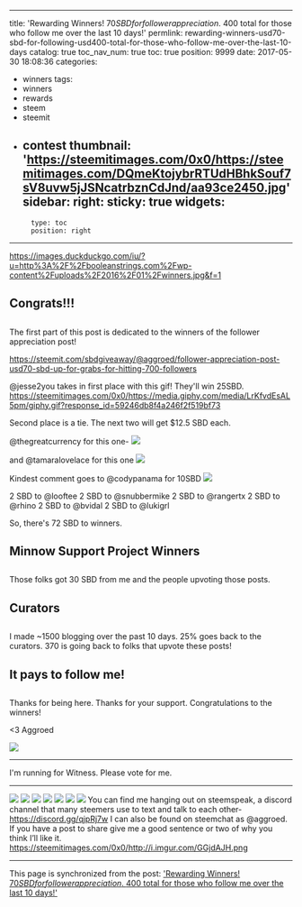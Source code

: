 
---
title: 'Rewarding Winners!  $70 SBD for follower appreciation.  ~$400 total for those who follow me over the last 10 days!'
permlink: rewarding-winners-usd70-sbd-for-following-usd400-total-for-those-who-follow-me-over-the-last-10-days
catalog: true
toc_nav_num: true
toc: true
position: 9999
date: 2017-05-30 18:08:36
categories:
- winners
tags:
- winners
- rewards
- steem
- steemit
- contest
thumbnail: 'https://steemitimages.com/0x0/https://steemitimages.com/DQmeKtojybrRTUdHBhkSouf7sV8uvw5jJSNcatrbznCdJnd/aa93ce2450.jpg'
sidebar:
    right:
        sticky: true
widgets:
    -
        type: toc
        position: right
---


https://images.duckduckgo.com/iu/?u=http%3A%2F%2Fbooleanstrings.com%2Fwp-content%2Fuploads%2F2016%2F01%2Fwinners.jpg&f=1

## Congrats!!! <h2>

The first part of this post is dedicated to the winners of the follower appreciation post!

https://steemit.com/sbdgiveaway/@aggroed/follower-appreciation-post-usd70-sbd-up-for-grabs-for-hitting-700-followers

@jesse2you takes in first place with this gif!  They'll win 25SBD.
https://steemitimages.com/0x0/https://media.giphy.com/media/LrKfvdEsAL5pm/giphy.gif?response_id=59246db8f4a246f2f519bf73

Second place is a tie.  The next two will get $12.5 SBD each.

@thegreatcurrency for this one- 
![](https://steemitimages.com/0x0/https://steemitimages.com/DQmeKtojybrRTUdHBhkSouf7sV8uvw5jJSNcatrbznCdJnd/aa93ce2450.jpg)

and @tamaralovelace for this one
![](https://steemitimages.com/0x0/https://steemitimages.com/DQmYEJJ4fQkvtekwz6tsBcqr8sUdhewfMr9FFv1s1X55ump/hurry-clinic-ending-they-want-my-sbd%20-%20Copy.jpg)

Kindest comment goes to @codypanama for 10SBD
![](https://steemitimages.com/0x0/https://s26.postimg.org/dpam056i1/love_train.jpg)

2 SBD to @looftee
2 SBD to @snubbermike
2 SBD to @rangertx
2 SBD to @rhino
2 SBD to @bvidal
2 SBD to @lukigrl

So, there's 72 SBD to winners.

## Minnow Support Project Winners <h2>
Those folks got 30 SBD from me and the people upvoting those posts.

## Curators <h2>
I made ~1500 blogging over the past 10 days.  25% goes back to the curators.  370 is going back to folks that upvote these posts!

## It pays to follow me! <h2>

Thanks for being here.  Thanks for your support.  Congratulations to the winners!

<3 Aggroed

![](https://steemitimages.com/DQmepxaw7TuAJEGfg9vTr7Fbm5cdApufxJQ6AoFeV9vzfNS/image.png)

---
I'm running for Witness.  Please vote for me.

--------------------------
![](https://steemitimages.com/0x0/https://steemitimages.com/0x0/https://steemitimages.com/0x0/http://i.imgur.com/lHQg82x.png)
![](https://steemitimages.com/0x0/http://i.imgur.com/3tESLcu.png)
![](https://steemitimages.com/0x0/http://i.imgur.com/mL1tpYN.png)
![](https://steemitimages.com/0x0/https://steemitimages.com/0x0/https://steemitimages.com/0x0/http://i.imgur.com/Lhqluk4.png)
![](https://steemitimages.com/0x0/https://steemitimages.com/0x0/https://steemitimages.com/0x0/http://i.imgur.com/qQHBITS.png)
![](https://steemitimages.com/0x0/http://i.imgur.com/Z1Jumdk.png)
![](https://steemitimages.com/0x0/https://media.giphy.com/media/7rdX2yYlGyfMQ/giphy.gif)
You can find me hanging out  on steemspeak, a discord channel that many steemers use to text and talk to each other- https://discord.gg/qjpRj7w
I can also be found on steemchat as @aggroed.  If you have a post to share give me a good sentence or two of why you think I’ll like it.
https://steemitimages.com/0x0/http://i.imgur.com/GGjdAJH.png

- - -

This page is synchronized from the post: ['Rewarding Winners!  $70 SBD for follower appreciation.  ~$400 total for those who follow me over the last 10 days!'](https://steemit.com/@aggroed/rewarding-winners-usd70-sbd-for-following-usd400-total-for-those-who-follow-me-over-the-last-10-days)
